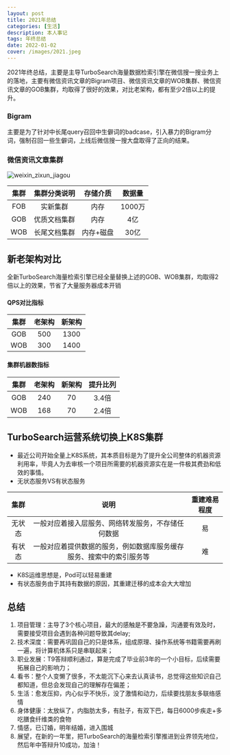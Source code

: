 ```yaml
---
layout: post
title: 2021年总结
categories: [生活]
description: 本人事记
tags: 年终总结
date: 2022-01-02
cover: /images/2021.jpeg
---
```


2021年终总结，主要是主导TurboSearch海量数据检索引擎在微信搜一搜业务上的落地，主要有微信资讯文章的Bigram项目、微信资讯文章的WOB集群、微信资讯文章的GOB集群，均取得了很好的效果，对比老架构，都有至少2倍以上的提升。

### Bigram

主要是为了针对中长尾query召回中生僻词的badcase，引入暴力的Bigram分词，强制召回一些生僻词，上线后微信搜一搜大盘取得了正向的结果。

### 微信资讯文章集群

![weixin_zixun_jiagou](http://nettyxiong.github.io/images/weixin_zixun_jiagou.png)

| 集群 | 集群分类说明 | 存储介质  | 数据量 |
| :--: | :----------: | :-------: | :----: |
| FOB  |   实新集群   |   内存    | 1000万 |
| GOB  | 优质文档集群 |   内存    |  4亿   |
| WOB  | 长尾文档集群 | 内存+磁盘 |  30亿  |

## 新老架构对比

全新TurboSearch海量检索引擎已经全量替换上述的GOB、WOB集群，均取得2倍以上的效果，节省了大量服务器成本开销

#### QPS对比指标

| 集群 | 老架构 | 新架构 |
| :--: | :----: | :----: |
| GOB  |  500   |  1300  |
| WOB  |  300   |  1400  |

#### 集群机器数指标

| 集群 | 老架构 | 新架构 | 提升比列|
| :--: | :----: | :----: | :----:|
| GOB  |  240   |  70  |3.4倍 |
| WOB  |  168   |  70  | 2.4倍|

## TurboSearch运营系统切换上K8S集群
- 最近公司开始全量上K8S系统，其本质目标是为了提升全公司整体的机器资源利用率，毕竟人为去审核一个项目所需要的机器资源实在是一件极其费劲和低效的事情。
- 无状态服务VS有状态服务

| 集群 | 说明 | 重建难易程度 |
| :--: | :----: | :----: | 
| 无状态  |  一般对应着接入层服务、网络转发服务，不存储任何数据   |  易 |
| 有状态  |  一般对应着提供数据的服务，例如数据库服务缓存服务、搜索中的索引服务等  | 难 |
- K8S运维思想是，Pod可以轻易重建
- 有状态服务由于其持有数据的原因，其重建迁移的成本会大大增加

## 总结

1. 项目管理：主导了3个核心项目，最大的感触是不要急躁，沟通要有效及时，需要接受项目会遇到各种问题导致其delay;
2. 技术深度：需要再巩固自己的只是体系，组成原理、操作系统等书籍需要再刷一遍，将计算机体系只是串联起来；
3. 职业发展：T9答辩顺利通过，算是完成了毕业前3年的一个小目标，后续需要拓展自己的影响力；
4. 看书：整个人变懒了很多，不太能沉下心来去认真读书，总觉得这些知识自己都知道，但总会发现自己的理解存在偏差；
5. 生活：愈发压抑，内心似乎不快乐，没了激情和动力，后续要找朋友多联络感情
6. 身体健康：太放纵了，内脂肪太多，有肚子，有双下巴，每日6000步疾走+多吃膳食纤维类的食物
7. 情感，已订婚，明年结婚，进入围城
8. 展望，在新的一年里，把TurboSearch的海量检索引擎推进到业界领先地位，然后年中答辩升10成功，加油！